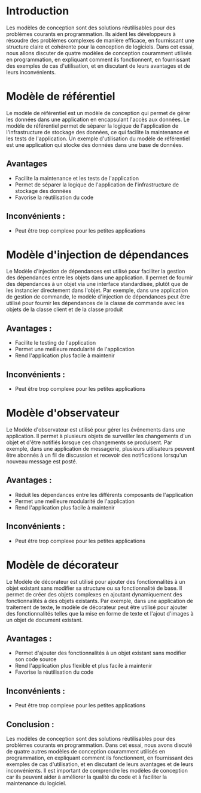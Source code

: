 # Introduction 

Les modèles de conception sont des solutions réutilisables pour des problèmes 
courants en programmation. Ils aident les développeurs à résoudre des problèmes 
complexes de manière efficace, en fournissant une structure claire et cohérente
pour la conception de logiciels. Dans cet essai, nous allons discuter de quatre modèles 
de conception couramment utilisés en programmation, en expliquant comment ils fonctionnent, 
en fournissant des exemples de cas d'utilisation, et en discutant de leurs avantages et de leurs 
inconvénients.



# Modèle de référentiel 
Le modèle de référentiel est un modèle de conception qui permet de gérer les données 
dans une application en encapsulant l'accès aux données. Le modèle de référentiel permet 
de séparer la logique de l'application de l'infrastructure de stockage des données, ce qui 
facilite la maintenance et les tests de l'application. Un exemple d'utilisation du modèle 
de référentiel est une application qui stocke des données dans une base de données.

## Avantages 

- Facilite la maintenance et les tests de l'application
- Permet de séparer la logique de l'application de l'infrastructure de stockage des données
- Favorise la réutilisation du code

## Inconvénients :

- Peut être trop complexe pour les petites applications

# Modèle d'injection de dépendances 
Le Modèle d'injection de dépendances est utilisé pour faciliter la gestion des dépendances
entre les objets dans une application. Il permet de fournir des dépendances à un objet via
une interface standardisée, plutôt que de les instancier directement dans l'objet. Par exemple, 
dans une application de gestion de commande, le modèle d'injection de dépendances peut être utilisé 
pour fournir les dépendances de la classe de commande avec les objets de la classe client et de la classe produit

## Avantages :

- Facilite le testing de l'application
- Permet une meilleure modularité de l'application
- Rend l'application plus facile à maintenir

## Inconvénients :

- Peut être trop complexe pour les petites applications


# Modèle d'observateur 
Le Modèle d'observateur est utilisé pour gérer les événements dans une application. 
Il permet à plusieurs objets de surveiller les changements d'un objet et d'être notifiés 
lorsque ces changements se produisent. Par exemple, dans une application de messagerie, 
plusieurs utilisateurs peuvent être abonnés à un fil de discussion et recevoir des notifications 
lorsqu'un nouveau message est posté.

## Avantages :

- Réduit les dépendances entre les différents composants de l'application
- Permet une meilleure modularité de l'application
- Rend l'application plus facile à maintenir

## Inconvénients :

- Peut être trop complexe pour les petites applications

# Modèle de décorateur 
Le Modèle de décorateur est utilisé pour ajouter des fonctionnalités à un objet 
existant sans modifier sa structure ou sa fonctionnalité de base. Il permet de créer 
des objets complexes en ajoutant dynamiquement des fonctionnalités à des objets existants. 
Par exemple, dans une application de traitement de texte, le modèle de décorateur peut être 
utilisé pour ajouter des fonctionnalités telles que la mise en forme de texte et l'ajout d'images 
à un objet de document existant. 

## Avantages :

- Permet d'ajouter des fonctionnalités à un objet existant sans modifier son code source
- Rend l'application plus flexible et plus facile à maintenir
- Favorise la réutilisation du code

## Inconvénients :

- Peut être trop complexe pour les petites applications

## Conclusion :
Les modèles de conception sont des solutions réutilisables pour des problèmes courants 
en programmation. Dans cet essai, nous avons discuté de quatre autres modèles de conception 
couramment utilisés en programmation, en expliquant comment ils fonctionnent, en fournissant 
des exemples de cas d'utilisation, et en discutant de leurs avantages et de leurs inconvénients. 
Il est important de comprendre les modèles de conception car ils peuvent aider à améliorer la qualité
du code et à faciliter la maintenance du logiciel.